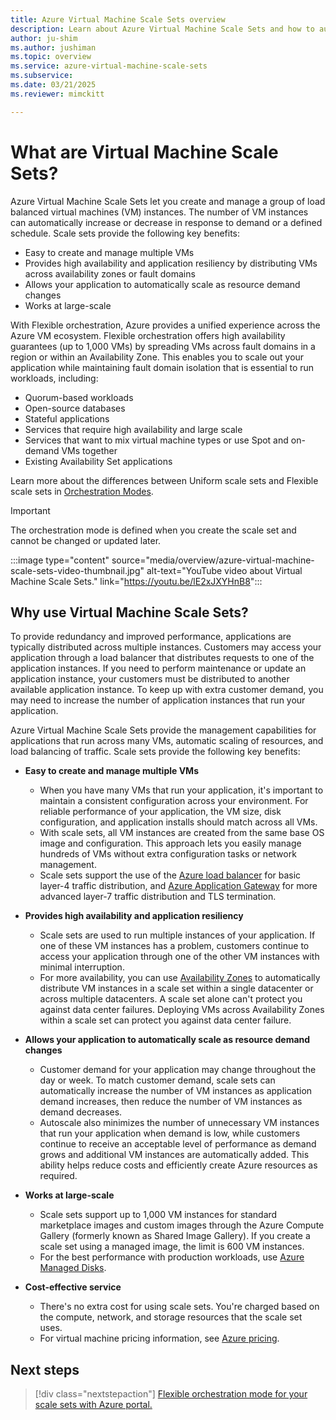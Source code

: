 ```yaml
---
title: Azure Virtual Machine Scale Sets overview
description: Learn about Azure Virtual Machine Scale Sets and how to automatically scale your applications
author: ju-shim
ms.author: jushiman
ms.topic: overview
ms.service: azure-virtual-machine-scale-sets
ms.subservice:
ms.date: 03/21/2025
ms.reviewer: mimckitt

---
```

# What are Virtual Machine Scale Sets?

Azure Virtual Machine Scale Sets let you create and manage a group of load balanced virtual machines (VM) instances. The number of VM instances can automatically increase or decrease in response to demand or a defined schedule. Scale sets provide the following key benefits:
- Easy to create and manage multiple VMs
- Provides high availability and application resiliency by distributing VMs across availability zones or fault domains
- Allows your application to automatically scale as resource demand changes
- Works at large-scale

With Flexible orchestration, Azure provides a unified experience across the Azure VM ecosystem. Flexible orchestration offers high availability guarantees (up to 1,000 VMs) by spreading VMs across fault domains in a region or within an Availability Zone. This enables you to scale out your application while maintaining fault domain isolation that is essential to run workloads, including:
- Quorum-based workloads
- Open-source databases
- Stateful applications
- Services that require high availability and large scale
- Services that want to mix virtual machine types or use Spot and on-demand VMs together
- Existing Availability Set applications

Learn more about the differences between Uniform scale sets and Flexible scale sets in [Orchestration Modes](../virtual-machine-scale-sets/virtual-machine-scale-sets-orchestration-modes.md).

> [!IMPORTANT]
> The orchestration mode is defined when you create the scale set and cannot be changed or updated later.

:::image type="content" source="media/overview/azure-virtual-machine-scale-sets-video-thumbnail.jpg" alt-text="YouTube video about Virtual Machine Scale Sets." link="https://youtu.be/lE2xJXYHnB8":::

## Why use Virtual Machine Scale Sets?
To provide redundancy and improved performance, applications are typically distributed across multiple instances. Customers may access your application through a load balancer that distributes requests to one of the application instances. If you need to perform maintenance or update an application instance, your customers must be distributed to another available application instance. To keep up with extra customer demand, you may need to increase the number of application instances that run your application.

Azure Virtual Machine Scale Sets provide the management capabilities for applications that run across many VMs, automatic scaling of resources, and load balancing of traffic. Scale sets provide the following key benefits:

- **Easy to create and manage multiple VMs**
    - When you have many VMs that run your application, it's important to maintain a consistent configuration across your environment. For reliable performance of your application, the VM size, disk configuration, and application installs should match across all VMs.
    - With scale sets, all VM instances are created from the same base OS image and configuration. This approach lets you easily manage hundreds of VMs without extra configuration tasks or network management.
    - Scale sets support the use of the [Azure load balancer](/azure/load-balancer/load-balancer-overview) for basic layer-4 traffic distribution, and [Azure Application Gateway](/azure/application-gateway/overview) for more advanced layer-7 traffic distribution and TLS termination.

- **Provides high availability and application resiliency**
    - Scale sets are used to run multiple instances of your application. If one of these VM instances has a problem, customers continue to access your application through one of the other VM instances with minimal interruption.
    - For more availability, you can use [Availability Zones](/azure/reliability/availability-zones-overview) to automatically distribute VM instances in a scale set within a single datacenter or across multiple datacenters. A scale set alone can't protect you against data center failures. Deploying VMs across Availability Zones within a scale set can protect you against data center failure. 

- **Allows your application to automatically scale as resource demand changes**
    - Customer demand for your application may change throughout the day or week. To match customer demand, scale sets can automatically increase the number of VM instances as application demand increases, then reduce the number of VM instances as demand decreases.
    - Autoscale also minimizes the number of unnecessary VM instances that run your application when demand is low, while customers continue to receive an acceptable level of performance as demand grows and additional VM instances are automatically added. This ability helps reduce costs and efficiently create Azure resources as required.

- **Works at large-scale**
    - Scale sets support up to 1,000 VM instances for standard marketplace images and custom images through the Azure Compute Gallery (formerly known as Shared Image Gallery). If you create a scale set using a managed image, the limit is 600 VM instances.
    - For the best performance with production workloads, use [Azure Managed Disks](../virtual-machines/managed-disks-overview.md).

- **Cost-effective service**
    - There's no extra cost for using scale sets. You're charged based on the compute, network, and storage resources that the scale set uses.
    - For virtual machine pricing information, see [Azure pricing](https://azure.microsoft.com/pricing/).

## Next steps
> [!div class="nextstepaction"]
> [Flexible orchestration mode for your scale sets with Azure portal.](flexible-virtual-machine-scale-sets-portal.md)
